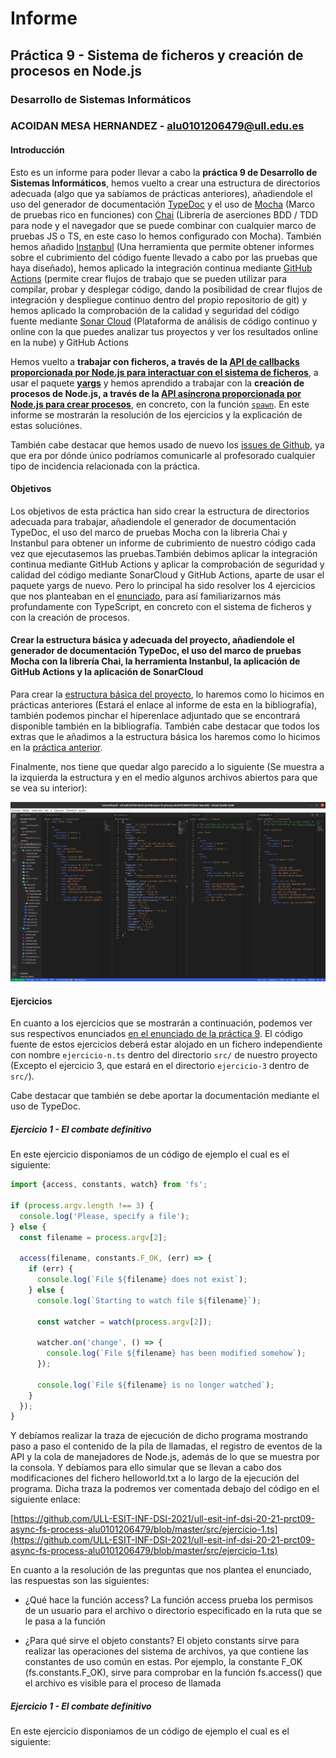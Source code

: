 # Informe
## Práctica 9 - Sistema de ficheros y creación de procesos en Node.js
### Desarrollo de Sistemas Informáticos
### ACOIDAN MESA HERNANDEZ - alu0101206479@ull.edu.es


#### Introducción
Esto es un informe para poder llevar a cabo la **práctica 9 de Desarrollo de Sistemas Informáticos**, hemos vuelto a crear una estructura de directorios adecuada (algo que ya sabíamos de prácticas anteriores), añadiendole el uso del generador de documentación [TypeDoc](https://typedoc.org/) y el uso de [Mocha](https://mochajs.org/) (Marco de pruebas rico en funciones) con [Chai](https://www.chaijs.com/) (Librería de aserciones BDD / TDD para node y el navegador que se puede combinar con cualquier marco de pruebas JS o TS, en este caso lo hemos configurado con Mocha). También hemos añadido [Instanbul](https://istanbul.js.org/) (Una herramienta que permite obtener informes sobre el cubrimiento del código fuente llevado a cabo por las pruebas que haya diseñado), hemos aplicado la integración continua mediante [GitHub Actions](https://docs.github.com/en/actions) (permite crear flujos de trabajo que se pueden utilizar para compilar, probar y desplegar código, dando la posibilidad de crear flujos de integración y despliegue continuo dentro del propio repositorio de git) y hemos aplicado la comprobación de la calidad y seguridad del código fuente mediante [Sonar Cloud](https://sonarcloud.io/) (Plataforma de análisis de código continuo y online con la que puedes analizar tus proyectos y ver los resultados online en la nube) y GitHub Actions

Hemos vuelto a **trabajar con ficheros, a través de la [API de callbacks proporcionada por Node.js para interactuar con el sistema de ficheros](https://nodejs.org/dist/latest/docs/api/fs.html#fs_callback_api)**, a usar el paquete **[yargs](https://www.npmjs.com/package/yargs)** y hemos aprendido a trabajar con la **creación de procesos de Node.js, a través de la [API asíncrona proporcionada por Node.js para crear procesos](https://nodejs.org/dist/latest/docs/api/child_process.html#child_process_asynchronous_process_creation)**, en concreto, con la función [`spawn`](https://nodejs.org/dist/latest/docs/api/child_process.html#child_process_child_process_spawn_command_args_options). En este informe se mostrarán la resolución de los ejercicios y la explicación de estas soluciónes.

También cabe destacar que hemos usado de nuevo los [issues de Github](https://guides.github.com/features/issues/), ya que era por dónde único podríamos comunicarle al profesorado cualquier tipo de incidencia relacionada con la práctica.




#### Objetivos
Los objetivos de esta práctica han sido crear la estructura de directorios adecuada para trabajar, añadiendole el generador de documentación TypeDoc, el uso del marco de pruebas Mocha con la libreria Chai y Instanbul para obtener un informe de cubrimiento de nuestro código cada vez que ejecutasemos las pruebas.También debimos aplicar la integración continua mediante GitHub Actions y aplicar la comprobación de seguridad y calidad del código mediante SonarCloud y GitHub Actions, aparte de usar el paquete yargs de nuevo. Pero lo principal ha sido resolver los 4 ejercicios que nos planteaban en el [enunciado](https://ull-esit-inf-dsi-2021.github.io/prct09-async-fs-process/), para así familiarizarnos más profundamente con TypeScript, en concreto con el sistema de ficheros y con la creación de procesos.




#### Crear la estructura básica y adecuada del proyecto, añadiendole el generador de documentación TypeDoc, el uso del marco de pruebas Mocha con la librería Chai, la herramienta Instanbul, la aplicación de GitHub Actions y la aplicación de SonarCloud
Para crear la [estructura básica del proyecto](https://ull-esit-inf-dsi-2021.github.io/typescript-theory/typescript-project-setup.html), lo haremos como lo hicimos en prácticas anteriores (Estará el enlace al informe de esta en la bibliografía), también podemos pinchar el hiperenlace adjuntado que se encontrará disponible también en la bibliografía. También cabe destacar que todos los extras que le añadimos a la estructura básica los haremos como lo hicimos en la [práctica anterior](https://ull-esit-inf-dsi-2021.github.io/ull-esit-inf-dsi-20-21-prct08-filesystem-notes-app-alu0101206479/).

Finalmente, nos tiene que quedar algo parecido a lo siguiente (Se muestra a la izquierda la estructura y en el medio algunos archivos abiertos para que se vea su interior):

![Estructura del directorio](src/estructurafinal.png)




#### Ejercicios
En cuanto a los ejercicios que se mostrarán a continuación, podemos ver sus respectivos enunciados [en el enunciado de la práctica 9](https://ull-esit-inf-dsi-2021.github.io/prct09-async-fs-process/). El código fuente de estos ejercicios deberá estar alojado en un fichero independiente con nombre `ejercicio-n.ts` dentro del directorio `src/` de nuestro proyecto (Excepto el ejercicio 3, que estará en el directorio `ejercicio-3` dentro de `src/`).

Cabe destacar que también se debe aportar la documentación mediante el uso de TypeDoc.




##### Ejercicio 1 - El combate definitivo
En este ejercicio disponiamos de un código de ejemplo el cual es el siguiente:

```typescript
import {access, constants, watch} from 'fs';

if (process.argv.length !== 3) {
  console.log('Please, specify a file');
} else {
  const filename = process.argv[2];

  access(filename, constants.F_OK, (err) => {
    if (err) {
      console.log(`File ${filename} does not exist`);
    } else {
      console.log(`Starting to watch file ${filename}`);

      const watcher = watch(process.argv[2]);

      watcher.on('change', () => {
        console.log(`File ${filename} has been modified somehow`);
      });

      console.log(`File ${filename} is no longer watched`);
    }
  });
}
```

Y debíamos realizar la traza de ejecución de dicho programa mostrando paso a paso el contenido de la pila de llamadas, el registro de eventos de la API y la cola de manejadores de Node.js, además de lo que se muestra por la consola. Y debíamos para ello simular que se llevan a cabo dos modificaciones del fichero helloworld.txt a lo largo de la ejecución del programa. Dicha traza la podremos ver comentada debajo del código en el siguiente enlace:

  [https://github.com/ULL-ESIT-INF-DSI-2021/ull-esit-inf-dsi-20-21-prct09-async-fs-process-alu0101206479/blob/master/src/ejercicio-1.ts](https://github.com/ULL-ESIT-INF-DSI-2021/ull-esit-inf-dsi-20-21-prct09-async-fs-process-alu0101206479/blob/master/src/ejercicio-1.ts)
  
En cuanto a la resolución de las preguntas que nos plantea el enunciado, las respuestas son las siguientes:

* ¿Qué hace la función access?
La función access prueba los permisos de un usuario para el archivo o directorio especificado en la ruta que se le pasa a la función

* ¿Para qué sirve el objeto constants?
El objeto constants sirve para realizar las operaciones del sistema de archivos, ya que contiene las constantes de uso común en estas. Por ejemplo, la constante F_OK (fs.constants.F_OK), sirve para comprobar en la función fs.access() que el archivo es visible para el proceso de llamada



##### Ejercicio 1 - El combate definitivo
En este ejercicio disponiamos de un código de ejemplo el cual es el siguiente:



